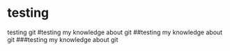 # testing
testing git
#testing my knowledge about git
##testing my knowledge about git
###testing my knowledge about git
